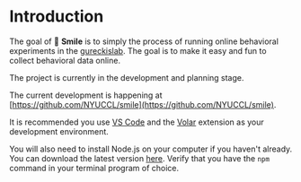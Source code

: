 # Introduction

The goal of 🫠 **Smile** is to simply the process of running online behavioral experiments in the [gureckislab](https://gureckislab.org).  The goal is to make it easy and fun to collect behavioral data online.

The project is currently in the development and planning stage.

The current development is happening at [https://github.com/NYUCCL/smile](https://github.com/NYUCCL/smile).

It is recommended you use [VS Code](https://code.visualstudio.com/)  and the [Volar](https://marketplace.visualstudio.com/items?itemName=Vue.volar) extension as your development environment.

You will also need to install Node.js on your computer if you haven't already.  You can download the latest version [here](https://nodejs.org/en/download/).  Verify that you have the `npm` command in your terminal program of choice.

